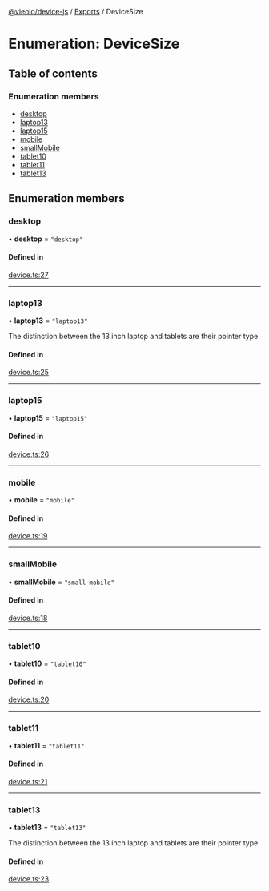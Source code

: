 [@vieolo/device-js](../README.md) / [Exports](../modules.md) / DeviceSize

# Enumeration: DeviceSize

## Table of contents

### Enumeration members

- [desktop](DeviceSize.md#desktop)
- [laptop13](DeviceSize.md#laptop13)
- [laptop15](DeviceSize.md#laptop15)
- [mobile](DeviceSize.md#mobile)
- [smallMobile](DeviceSize.md#smallmobile)
- [tablet10](DeviceSize.md#tablet10)
- [tablet11](DeviceSize.md#tablet11)
- [tablet13](DeviceSize.md#tablet13)

## Enumeration members

### desktop

• **desktop** = `"desktop"`

#### Defined in

[device.ts:27](https://github.com/Vieolo/device-js/blob/ffdd98c/src/device.ts#L27)

___

### laptop13

• **laptop13** = `"laptop13"`

The distinction between the 13 inch laptop and tablets are their pointer type

#### Defined in

[device.ts:25](https://github.com/Vieolo/device-js/blob/ffdd98c/src/device.ts#L25)

___

### laptop15

• **laptop15** = `"laptop15"`

#### Defined in

[device.ts:26](https://github.com/Vieolo/device-js/blob/ffdd98c/src/device.ts#L26)

___

### mobile

• **mobile** = `"mobile"`

#### Defined in

[device.ts:19](https://github.com/Vieolo/device-js/blob/ffdd98c/src/device.ts#L19)

___

### smallMobile

• **smallMobile** = `"small mobile"`

#### Defined in

[device.ts:18](https://github.com/Vieolo/device-js/blob/ffdd98c/src/device.ts#L18)

___

### tablet10

• **tablet10** = `"tablet10"`

#### Defined in

[device.ts:20](https://github.com/Vieolo/device-js/blob/ffdd98c/src/device.ts#L20)

___

### tablet11

• **tablet11** = `"tablet11"`

#### Defined in

[device.ts:21](https://github.com/Vieolo/device-js/blob/ffdd98c/src/device.ts#L21)

___

### tablet13

• **tablet13** = `"tablet13"`

The distinction between the 13 inch laptop and tablets are their pointer type

#### Defined in

[device.ts:23](https://github.com/Vieolo/device-js/blob/ffdd98c/src/device.ts#L23)
